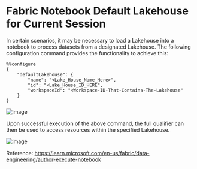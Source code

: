 # Fabric Notebook Default Lakehouse for Current Session
<link rel="icon" href="articles/fabric_16_color.svg" type="image/x-icon" >


In certain scenarios, it may be necessary to load a Lakehouse into a notebook to process datasets from a designated Lakehouse. The following configuration command provides the functionality to achieve this:

```
%%configure
{
    "defaultLakehouse": { 
        "name": "<Lake_House_Name_Here>",
        "id": "<Lake_House_ID_HERE",
        "workspaceId": "<Workspace-ID-That-Contains-The-Lakehouse" 
    }
}
```

![image](https://github.com/user-attachments/assets/1715e177-ce81-4a50-a1de-35f6540feda4)


Upon successful execution of the above command, the full qualifier can then be used to access resources within the specified Lakehouse.

![image](https://github.com/user-attachments/assets/4a0c75e0-2d66-4246-8591-b619f75f3762)


Reference: https://learn.microsoft.com/en-us/fabric/data-engineering/author-execute-notebook
